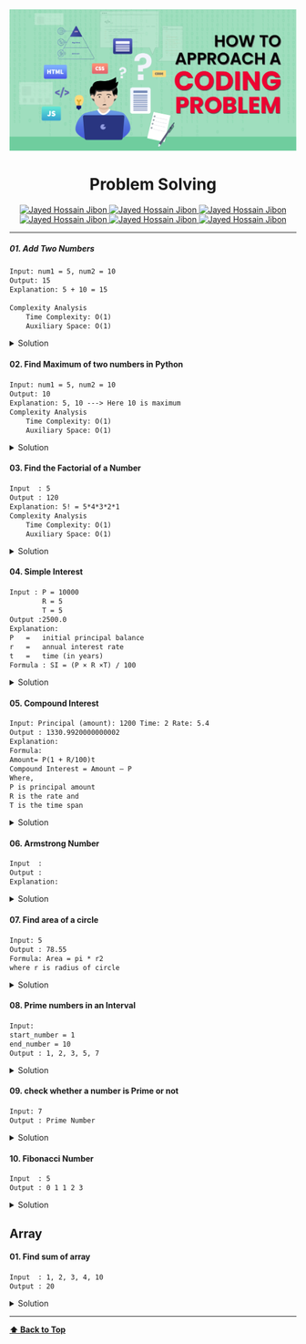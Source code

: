 

<img src="image/how-to-approach-a-coding-problem.png" id='header'>

<h1 align="center">Problem Solving</h1>

<div align="center">
<!-- Gmail Account -->
<a href="mailto:jayed.swe@gmail.com">
<img src='https://img.shields.io/badge/Gmail-D14836?style=for-the-badge&logo=gmail&logoColor=white'
alt='Jayed Hossain Jibon'
/>
</a>
<a href="tel:+8801987132107">
<img
src='https://img.shields.io/badge/WhatsApp-25D366?style=for-the-badge&logo=whatsapp&logoColor=white'
alt='Jayed Hossain Jibon'
/>
<a href="#" target="_blank">
<img
src='https://img.shields.io/badge/website-000000?style=for-the-badge&logo=About.me&logoColor=white'
alt='Jayed Hossain Jibon'
/>
</a>
<a href="https://www.facebook.com/jibon969" target="_blank">
<img
src='https://img.shields.io/badge/Facebook-1877F2?style=for-the-badge&logo=facebook&logoColor=white'
alt='Jayed Hossain Jibon'
/>

<a href="https://www.linkedin.com/in/jibon969/" target="_blank">
<img
src='https://img.shields.io/badge/LinkedIn-0077B5?style=for-the-badge&logo=linkedin&logoColor=white'
alt='Jayed Hossain Jibon'
/>
</a>
<a href="https://github.com/jibon969" target="_blank">
<img
src='https://img.shields.io/badge/GitHub-100000?style=for-the-badge&logo=github&logoColor=white'
alt='Jayed Hossain Jibon'
/>
</a>
</div>

<hr/>

##### 01. Add Two Numbers

```
Input: num1 = 5, num2 = 10
Output: 15
Explanation: 5 + 10 = 15

Complexity Analysis
    Time Complexity: O(1)
    Auxiliary Space: O(1)
```

<details>
<summary style="cursor:pointer">Solution</summary>

```py
num1 = 5;
num2 = 10;
sum = num1 + num2;
print(sum) // Output: 15
```
</details>

#### 02. Find Maximum of two numbers in Python

```
Input: num1 = 5, num2 = 10
Output: 10
Explanation: 5, 10 ---> Here 10 is maximum
Complexity Analysis
    Time Complexity: O(1)
    Auxiliary Space: O(1)
```
<details>
<summary style="cursor:pointer">Solution</summary>

```py
num1 = 5
num2 = 10
if num1 >= num2:
    print(f"{num1} Maximum")
else:
    print(f"{num2} Maximum")
```
</details>

#### 03. Find the Factorial of a Number

```
Input  : 5
Output : 120
Explanation: 5! = 5*4*3*2*1
Complexity Analysis
    Time Complexity: O(1)
    Auxiliary Space: O(1)
```
<details>
<summary style="cursor:pointer">Solution</summary>

```py
def factorial_number(n):
    f = 1
    for i in range(1, n+1):
        f = f * i
        return f
result = factorial_number(5)
print(result)
```
</details>

#### 04. Simple Interest

```
Input : P = 10000
        R = 5
        T = 5
Output :2500.0
Explanation:
P	=	initial principal balance
r	=	annual interest rate
t	=	time (in years)
Formula : SI = (P × R ×T) / 100
```
<details>
<summary style="cursor:pointer">Solution</summary>

```py
principal_balance = 10000
interest_rate = 5
time = 5
simple_interest = principal_balance*interest_rate*time/100
print(simple_interest)
```
</details>

#### 05. Compound Interest

```
Input: Principal (amount): 1200 Time: 2 Rate: 5.4
Output : 1330.9920000000002
Explanation:
Formula:
Amount= P(1 + R/100)t
Compound Interest = Amount – P
Where, 
P is principal amount 
R is the rate and 
T is the time span
```
<details>
<summary style="cursor:pointer">Solution</summary>

```py
def compound_interest(principal, rate, time):
    # Formula = P(1 + R/100)t
    amount = principal * (pow((1 + rate / 100), time))
    ci = amount - principal
    print("Compound interest is : ", ci)
compound_interest(12000, 5.4, 2)
```
</details>

#### 06. Armstrong Number

```
Input  : 
Output : 
Explanation:
```
<details>
<summary style="cursor:pointer">Solution</summary>

```py
```
</details>

#### 07. Find area of a circle

```
Input: 5
Output : 78.55
Formula: Area = pi * r2
where r is radius of circle
```
<details>
<summary style="cursor:pointer">Solution</summary>

```py
def find_area_circle(area):
        pi = 3.142
        return pi * (area*area);
result = find_area_circle(5)
print(result)
```
</details>

#### 08. Prime numbers in an Interval

```
Input: 
start_number = 1
end_number = 10
Output : 1, 2, 3, 5, 7
```
<details>
<summary style="cursor:pointer">Solution</summary>

```py
start_num = int(input("Enter start number : "))
end_num = int(input("Enter end number : "))

for num in range(start_num, end_num+1):
        for i in range(2, num):
            if num % i == 0:
                break
        else:
            print("Prime number : ", num)
```
</details>


#### 09. check whether a number is Prime or not

```
Input: 7
Output : Prime Number
```
<details>
<summary style="cursor:pointer">Solution</summary>

```py
is_prime = int(input("Enter your number : "))

if is_prime % 2 == 0:
    print("Not Prime number")
else:
    print("Prime Number ")
```
</details>

#### 10. Fibonacci Number

```
Input  : 5
Output : 0 1 1 2 3
```
<details>
<summary style="cursor:pointer">Solution</summary>

```py
def fibonacci_number(n):
        a = 0
        b = 1
        print(a)
        print(b)

        for i in range(2, n):
                c = a + b
                a = b
                b = c
                print(c)

fibonacci_number(int(input("Enter your number : ")))
```
</details>

## Array

#### 01. Find sum of array

```
Input  : 1, 2, 3, 4, 10
Output : 20
```
<details>
<summary style="cursor:pointer">Solution</summary>

```py
num = [1, 2, 3, 4, 10]
sum = 0
for i in num:
        sum = sum + i
print(sum)
```
</details>



---
**[⬆ Back to Top](#header)**
